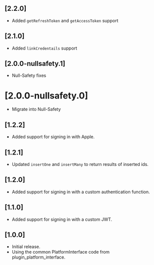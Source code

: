 ## [2.2.0]
* Added `getRefreshToken` and `getAccessToken` support

## [2.1.0]
* Added `linkCredentails` support

## [2.0.0-nullsafety.1]
* Null-Safety fixes

# [2.0.0-nullsafety.0]
* Migrate into Null-Safety

## [1.2.2]
* Added support for signing in with Apple.

## [1.2.1]
* Updated `insertOne` and `insertMany` to return results of inserted ids.

## [1.2.0]
* Added support for signing in with a custom authentication function.

## [1.1.0]
* Added support for signing in with a custom JWT.

## [1.0.0]

* Initial release.
* Using the common PlatformInterface code from plugin_platform_interface.


